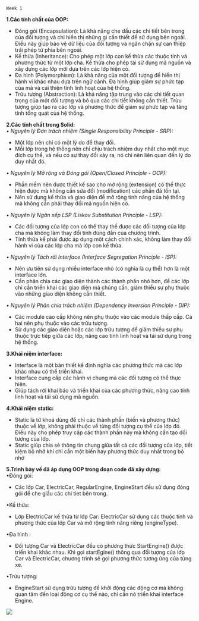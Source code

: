                                                                         Week 1

**1.Các tính chất của OOP:**
- Đóng gói (Encapsulation): Là khả năng che dấu các chi tiết bên trong của đối tượng và chỉ hiển thị những gì cần thiết để sử dụng bên ngoài. Điều này giúp bảo vệ dữ liệu của đối tượng và ngăn chặn sự can thiệp trái phép từ phía bên ngoài.
-	Kế thừa (Inheritance): Cho phép một lớp con kế thừa các thuộc tính và phương thức từ một lớp cha. Kế thừa cho phép tái sử dụng mã nguồn và xây dựng các lớp mới dựa trên các lớp hiện có.
-	Đa hình (Polymorphism): Là khả năng của một đối tượng để hiển thị hành vi khác nhau dựa trên ngữ cảnh. Đa hình giúp giảm sự phức tạp của mã và cải thiện tính linh hoạt của hệ thống.
-	Trừu tượng (Abstraction): Là khả năng tập trung vào các chi tiết quan trọng của một đối tượng và bỏ qua các chi tiết không cần thiết. Trừu tượng giúp tạo ra các lớp và phương thức để giảm sự phức tạp và tăng tính tổng quát của hệ thống.

**2.Các tính chất trong Solid:**  
*•	Nguyên lý Đơn trách nhiệm (Single Responsibility Principle - SRP):*
- Một lớp nên chỉ có một lý do để thay đổi.
-	Mỗi lớp trong hệ thống nên chỉ chịu trách nhiệm duy nhất cho một mục đích cụ thể, và nếu có sự thay đổi xảy ra, nó chỉ nên liên quan đến lý do duy nhất đó.

*•	Nguyên lý Mở rộng và Đóng gói (Open/Closed Principle - OCP):*
-	Phần mềm nên được thiết kế sao cho mở rộng (extension) có thể thực hiện được mà không cần sửa đổi (modification) các phần đã tồn tại.
-	Nên sử dụng kế thừa và giao diện để mở rộng tính năng của hệ thống mà không cần phải thay đổi mã nguồn hiện có.

*•	Nguyên lý Ngăn xếp LSP (Liskov Substitution Principle - LSP):*
-	Các đối tượng của lớp con có thể thay thế được các đối tượng của lớp cha mà không làm thay đổi tính đúng đắn của chương trình.
-	Tính thừa kế phải được áp dụng một cách chính xác, không làm thay đổi hành vi của các lớp cha mà lớp con kế thừa.

*•	Nguyên lý Tách rời Interface (Interface Segregation Principle - ISP):*
-	Nên ưu tiên sử dụng nhiều interface nhỏ (có nghĩa là cụ thể) hơn là một interface lớn.
-	Cần phân chia các giao diện thành các thành phần nhỏ hơn, để các lớp chỉ cần triển khai các giao diện mà chúng cần, giảm thiểu sự phụ thuộc vào những giao diện không cần thiết.

*•	Nguyên lý Phân chia trách nhiệm (Dependency Inversion Principle - DIP):*
-	Các module cao cấp không nên phụ thuộc vào các module thấp cấp. Cả hai nên phụ thuộc vào các trừu tượng.
-	Sử dụng các giao diện hoặc các lớp trừu tượng để giảm thiểu sự phụ thuộc trực tiếp giữa các lớp, nâng cao tính linh hoạt và tái sử dụng trong hệ thống.

**3.Khái niệm interface:**
-	Interface là một bản thiết kế định nghĩa các phương thức mà các lớp khác nhau có thể triển khai.
-	Interface cung cấp các hành vi chung mà các đối tượng có thể thực hiện.
-	Giúp tách rời khai báo và triển khai của các phương thức, nâng cao tính linh hoạt và tái sử dụng mã nguồn.

**4.Khái niệm static:**
-	Static là từ khoá dùng để chỉ các thành phần (biến và phương thức) thuộc về lớp, không phải thuộc về từng đối tượng cụ thể của lớp đó. Điều này cho phép truy cập các thành phần này mà không cần tạo đối tượng của lớp.
-	Static giúp chia sẻ thông tin chung giữa tất cả các đối tượng của lớp, tiết kiệm bộ nhớ khi chỉ cần một biến hay phương thức duy nhất trong bộ nhớ

**5.Trình bày về đã áp dụng OOP trong đoạn code đã xây dựng:**  
•Đóng gói:
-   Các lớp Car, ElectricCar, RegularEngine, EngineStart đều sử dụng đóng gói để che giấu các chi tiet bên trong.

•Kế thừa:
- Lớp ElectricCar kế thừa từ lớp Car: ElectricCar sử dụng các thuộc tính và phương thức của lớp Car và mở rộng tính năng riêng (engineType).

•Đa hình :
-   Đối tượng Car và ElectricCar đều có phương thức StartEngine() được triển khai khác nhau. Khi gọi startEgine() thông qua đối tượng của lớp Car và ElectricCar, chương trình sẽ gọi phương thức tương ứng của từng xe.

•Trừu tượng:
-   EngineStart sử dụng trừu tượng để khởi động các động cơ mà không quan tâm đến loại động cơ cụ thể nào, chỉ cần nó triển khai interface Engine.

![](../Untitled.png)






 

